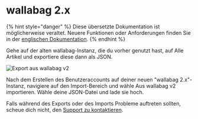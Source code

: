 # wallabag 2.x

{% hint style="danger" %}
Diese übersetzte Dokumentation ist möglicherweise veraltet. Neuere Funktionen oder Anforderungen finden Sie in der [englischen Dokumentation](https://doc.wallabag.org/en/).
{% endhint %}

Gehe auf der alten wallabag-Instanz, die du vorher genutzt hast, auf
Alle Artikel und exportiere diese dann als JSON.

![Export aus wallabag v2](../../../img/user/export_v2.png)

Nach dem Erstellen des Benutzeraccounts auf deiner neuen "wallabag
2.x"-Instanz, navigiere auf den Import-Bereich und wähle
Aus wallabag v2 importieren. Wähle deine JSON-Datei und lade sie hoch.

Falls während des Exports oder des Imports Probleme auftreten sollten,
scheue dich nicht, den [Support zu
kontaktieren](http://gitter.im/wallabag/wallabag).
